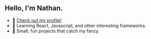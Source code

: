 ## Hello, I'm Nathan. 

<!--
**nathan-ts/nathan-ts** is a ✨ _special_ ✨ repository because its `README.md` (this file) appears on your GitHub profile.

Here are some ideas to get you started:

- 🔭 I’m currently working on ...
- 🌱 I’m currently learning ...
- 👯 I’m looking to collaborate on ...
- 🤔 I’m looking for help with ...
- 💬 Ask me about ...
- 📫 How to reach me: ...
- 😄 Pronouns: ...
- ⚡ Fun fact: ...
-->

- 📝 [Check out my profile!](https://www.nathantsang.dev/)
- 🌱 Learning React, Javascript, and other interesting frameworks. 
- 🔭 Small, fun projects that catch my fancy. 
